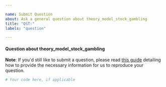 ```yaml
---

name: Submit Question
about: Ask a general question about theory_model_stock_gambling
title: "QST:"
labels: "question"

---
```


#### Question about theory_model_stock_gambling

**Note**: If you'd still like to submit a question, please read [this guide](
https://matthewrocklin.com/blog/work/2018/02/28/minimal-bug-reports) detailing how to
provide the necessary information for us to reproduce your question.

```python
# Your code here, if applicable
```
